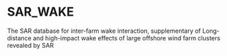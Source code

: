 # SAR_WAKE
The SAR database for inter-farm wake interaction,  supplementary of Long-distance and high-impact wake effects of large offshore wind farm clusters revealed by SAR
